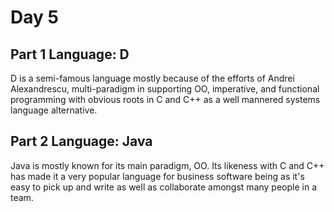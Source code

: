 # Day 5

## Part 1 Language: D

D is a semi-famous language mostly because of the efforts of Andrei Alexandrescu, multi-paradigm in supporting OO, imperative, and functional programming with obvious roots in C and C++ as a well mannered systems language alternative.

## Part 2 Language: Java

Java is mostly known for its main paradigm, OO. Its likeness with C and C++ has made it a very popular language for business software being as it's easy to pick up and write as well as collaborate amongst many people in a team.
